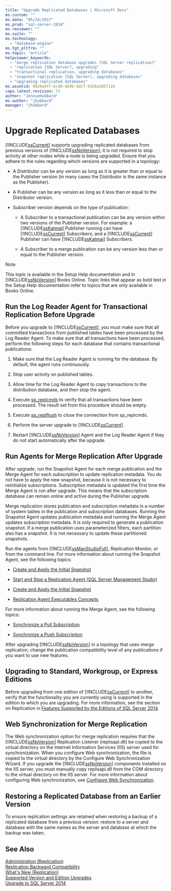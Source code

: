 ```yaml
---
title: "Upgrade Replicated Databases | Microsoft Docs"
ms.custom: ""
ms.date: "05/24/2017"
ms.prod: "sql-server-2014"
ms.reviewer: ""
ms.suite: ""
ms.technology: 
  - "database-engine"
ms.tgt_pltfrm: ""
ms.topic: "article"
helpviewer_keywords: 
  - "merge replication database upgrades [SQL Server replication]"
  - "replication [SQL Server], upgrading"
  - "transactional replication, upgrading databases"
  - "snapshot replication [SQL Server], upgrading databases"
  - "upgrading replicated databases"
ms.assetid: 9926a4f7-bcd8-4b9b-9dcf-5426a5857116
caps.latest.revision: 71
author: "JennieHubbard"
ms.author: "jhubbard"
manager: "jhubbard"
---
```

# Upgrade Replicated Databases
  [!INCLUDE[ssCurrent](../../../includes/sscurrent-md.md)] supports upgrading replicated databases from previous versions of [!INCLUDE[ssNoVersion](../../../includes/ssnoversion-md.md)]; it is not required to stop activity at other nodes while a node is being upgraded. Ensure that you adhere to the rules regarding which versions are supported in a topology:  
  
-   A Distributor can be any version as long as it is greater than or equal to the Publisher version (in many cases the Distributor is the same instance as the Publisher).  
  
-   A Publisher can be any version as long as it less than or equal to the Distributor version.  
  
-   Subscriber version depends on the type of publication:  
  
    -   A Subscriber to a transactional publication can be any version within two versions of the Publisher version. For example: a [!INCLUDE[ssKatmai](../../../includes/sskatmai-md.md)] Publisher running can have [!INCLUDE[ssCurrent](../../../includes/sscurrent-md.md)] Subscribers; and a [!INCLUDE[ssCurrent](../../../includes/sscurrent-md.md)] Publisher can have [!INCLUDE[ssKatmai](../../../includes/sskatmai-md.md)] Subscribers.  
  
    -   A Subscriber to a merge publication can be any version less than or equal to the Publisher version.  
  
> [!NOTE]  
>  This topic is available in the Setup Help documentation and in [!INCLUDE[ssNoVersion](../../../includes/ssnoversion-md.md)] Books Online. Topic links that appear as bold text in the Setup Help documentation refer to topics that are only available in Books Online.  
  
## Run the Log Reader Agent for Transactional Replication Before Upgrade  
 Before you upgrade to [!INCLUDE[ssCurrent](../../../includes/sscurrent-md.md)], you must make sure that all committed transactions from published tables have been processed by the Log Reader Agent. To make sure that all transactions have been processed, perform the following steps for each database that contains transactional publications:  
  
1.  Make sure that the Log Reader Agent is running for the database. By default, the agent runs continuously.  
  
2.  Stop user activity on published tables.  
  
3.  Allow time for the Log Reader Agent to copy transactions to the distribution database, and then stop the agent.  
  
4.  Execute [sp_replcmds](../Topic/sp_replcmds%20\(Transact-SQL\).md) to verify that all transactions have been processed. The result set from this procedure should be empty.  
  
5.  Execute [sp_replflush](../Topic/sp_replflush%20\(Transact-SQL\).md) to close the connection from sp_replcmds.  
  
6.  Perform the server upgrade to [!INCLUDE[ssCurrent](../../../includes/sscurrent-md.md)].  
  
7.  Restart [!INCLUDE[ssNoVersion](../../../includes/ssnoversion-md.md)] Agent and the Log Reader Agent if they do not start automatically after the upgrade.  
  
## Run Agents for Merge Replication After Upgrade  
 After upgrade, run the Snapshot Agent for each merge publication and the Merge Agent for each subscription to update replication metadata. You do not have to apply the new snapshot, because it is not necessary to reinitialize subscriptions. Subscription metadata is updated the first time the Merge Agent is run after upgrade. This means that the subscription database can remain online and active during the Publisher upgrade.  
  
 Merge replication stores publication and subscription metadata in a number of system tables in the publication and subscription databases. Running the Snapshot Agent updates publication metadata and running the Merge Agent updates subscription metadata. It is only required to generate a publication snapshot. If a merge publication uses parameterized filters, each partition also has a snapshot. It is not necessary to update these partitioned snapshots.  
  
 Run the agents from [!INCLUDE[ssManStudioFull](../../../includes/ssmanstudiofull-md.md)], Replication Monitor, or from the command line. For more information about running the Snapshot Agent, see the following topics:  
  
-   [Create and Apply the Initial Snapshot](../../../2014/relational-databases/replication/create-and-apply-the-initial-snapshot.md)  
  
-   [Start and Stop a Replication Agent &#40;SQL Server Management Studio&#41;](../../../2014/relational-databases/replication/start-and-stop-a-replication-agent-sql-server-management-studio.md)  
  
-   [Create and Apply the Initial Snapshot](../../../2014/relational-databases/replication/create-and-apply-the-initial-snapshot.md)  
  
-   [Replication Agent Executables Concepts](../../../2014/relational-databases/replication/dev-guide/replication-agent-executables-concepts.md)  
  
 For more information about running the Merge Agent, see the following topics:  
  
-   [Synchronize a Pull Subscription](../../../2014/relational-databases/replication/synchronize-a-pull-subscription.md)  
  
-   [Synchronize a Push Subscription](../../../2014/relational-databases/replication/synchronize-a-push-subscription.md)  
  
 After upgrading [!INCLUDE[ssNoVersion](../../../includes/ssnoversion-md.md)] in a topology that uses merge replication, change the publication compatibility level of any publications if you want to use new features.  
  
## Upgrading to Standard, Workgroup, or Express Editions  
 Before upgrading from one edition of [!INCLUDE[ssCurrent](../../../includes/sscurrent-md.md)] to another, verify that the functionality you are currently using is supported in the edition to which you are upgrading. For more information, see the section on Replication in [Features Supported by the Editions of SQL Server 2014](../../../2014/getting-started/features-supported-by-the-editions-of-sql-server-2014.md).  
  
## Web Synchronization for Merge Replication  
 The Web synchronization option for merge replication requires that the [!INCLUDE[ssNoVersion](../../../includes/ssnoversion-md.md)] Replication Listener (replisapi.dll) be copied to the virtual directory on the Internet Information Services (IIS) server used for synchronization. When you configure Web synchronization, the file is copied to the virtual directory by the Configure Web Synchronization Wizard. If you upgrade the [!INCLUDE[ssNoVersion](../../../includes/ssnoversion-md.md)] components installed on the IIS server, you must manually copy replisapi.dll from the COM directory to the virtual directory on the IIS server. For more information about configuring Web synchronization, see [Configure Web Synchronization](../../../2014/relational-databases/replication/configure-web-synchronization.md).  
  
## Restoring a Replicated Database from an Earlier Version  
 To ensure replication settings are retained when restoring a backup of a replicated database from a previous version: restore to a server and database with the same names as the server and database at which the backup was taken.  
  
## See Also  
 [Administration &#40;Replication&#41;](../../../2014/relational-databases/replication/administration-replication.md)   
 [Replication Backward Compatibility](../../../2014/relational-databases/replication/replication-backward-compatibility.md)   
 [What's New &#40;Replication&#41;](../../../2014/relational-databases/replication/what-s-new-replication.md)   
 [Supported Version and Edition Upgrades](../../../2014/sql-server/install/supported-version-and-edition-upgrades.md)   
 [Upgrade to SQL Server 2014](../../../2014/sql-server/install/upgrade-to-sql-server-2014.md)  
  
  